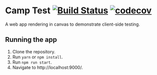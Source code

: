 # Camp Test [![Build Status](https://travis-ci.org/fotijr/camp-test.svg?branch=master)](https://travis-ci.org/fotijr/camp-test) [![codecov](https://codecov.io/gh/fotijr/camp-test/branch/master/graph/badge.svg)](https://codecov.io/gh/fotijr/camp-test)
A web app rendering in canvas to demonstrate client-side testing.

## Running the app
1. Clone the repository.
2. Run `yarn` or `npm install`.
3. Run `npm run start`.
4. Navigate to http://localhost:9000/.